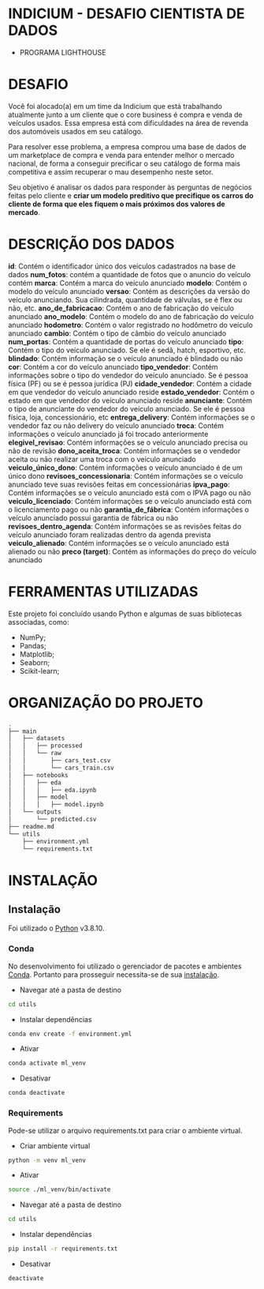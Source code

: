 # INDICIUM - DESAFIO CIENTISTA DE DADOS

- PROGRAMA LIGHTHOUSE

# DESAFIO 

Você foi alocado(a) em um time da Indicium que está trabalhando atualmente junto a um cliente que o core business é compra e venda de veículos usados. Essa empresa está com dificuldades na área de revenda dos automóveis usados em seu catálogo.

Para resolver esse problema, a empresa comprou uma base de dados de um marketplace de compra e venda para entender melhor o mercado nacional, de forma a conseguir precificar o seu catálogo de forma mais competitiva e assim recuperar o mau desempenho neste setor.

Seu objetivo é analisar os dados para responder às perguntas de negócios feitas pelo cliente e **criar um modelo preditivo que precifique os carros do cliente de forma que eles fiquem o mais próximos dos valores de mercado**. 

# DESCRIÇÃO DOS DADOS

**id**: Contém o identificador único dos veículos cadastrados na base de dados
**num_fotos**: contém a quantidade de fotos que o anuncio do veículo contém
**marca**: Contém a marca do veículo anunciado
**modelo**: Contém o modelo do veículo anunciado
**versao**: Contém as descrições da versão do veículo anunciando. Sua cilindrada, quantidade de válvulas, se é flex ou não, etc.
**ano_de_fabricacao**: Contém o ano de fabricação do veículo anunciado
**ano_modelo**: Contém o modelo do ano de fabricação do veículo anunciado
**hodometro**: Contém o valor registrado no hodômetro do veículo anunciado
**cambio**: Contém o tipo de câmbio do veículo anunciado
**num_portas**: Contém a quantidade de portas do veículo anunciado
**tipo**: Contém o tipo do veículo anunciado. Se ele é sedã, hatch, esportivo, etc.
**blindado**: Contém informação se o veículo anunciado é blindado ou não
**cor**: Contém a cor do veículo anunciado
**tipo_vendedor**: Contém informações sobre o tipo do vendedor do veículo anunciado. Se é pessoa física (PF) ou se é pessoa jurídica (PJ)
**cidade_vendedor**: Contém a cidade em que vendedor do veículo anunciado reside
**estado_vendedor**: Contém o estado em que vendedor do veículo anunciado reside
**anunciante**: Contém o tipo de anunciante do vendedor do veículo anunciado. Se ele é pessoa física, loja, concessionário, etc
**entrega_delivery**: Contém informações se o vendedor faz ou não delivery do veículo anunciado
**troca**: Contém informações o veículo anunciado já foi trocado anteriormente
**elegivel_revisao**: Contém informações se o veículo anunciado precisa ou não de revisão
**dono_aceita_troca**: Contém informações se o vendedor aceita ou não realizar uma troca com o veículo anunciado
**veiculo_único_dono**: Contém informações o veículo anunciado é de um único dono
**revisoes_concessionaria**: Contém informações se o veículo anunciado teve suas revisões feitas em concessionárias
**ipva_pago**: Contém informações se o veículo anunciado está com o IPVA pago ou não
**veiculo_licenciado**: Contém informações se o veículo anunciado está com o licenciamento pago ou não
**garantia_de_fábrica**: Contém informações o veículo anunciado possui garantia de fábrica ou não
**revisoes_dentro_agenda**: Contém informações se as revisões feitas do veículo anunciado foram realizadas dentro da agenda prevista
**veiculo_alienado**: Contém informações se o veículo anunciado está alienado ou não
**preco (target)**: Contém as informações do preço do veículo anunciado

# FERRAMENTAS UTILIZADAS

Este projeto foi concluído usando Python e algumas de suas bibliotecas associadas, como:

- NumPy;
- Pandas;
- Matplotlib;
- Seaborn;
- Scikit-learn;

# ORGANIZAÇÃO DO PROJETO

```sh
.
├── main
│   ├── datasets
│   │   ├── processed
│   │   └── raw
│   │       ├── cars_test.csv
│   │       └── cars_train.csv
│   ├── notebooks
│   │   ├── eda
│   │   │   ├── eda.ipynb
│   │   ├── model
│   │   │   ├── model.ipynb
│   └── outputs
│       └── predicted.csv
├── readme.md
└── utils
    ├── environment.yml
    └── requirements.txt
```

# INSTALAÇÃO

## Instalação
Foi utilizado o [Python](https://www.python.org/) v3.8.10.

### Conda
No desenvolvimento foi utilizado o gerenciador de pacotes e ambientes [Conda](https://conda.io/). Portanto para prosseguir necessita-se de sua [instalação](https://conda.io/projects/conda/en/latest/user-guide/install/index.html).

- Navegar até a pasta de destino
```sh
cd utils
```

- Instalar dependências
```sh
conda env create -f environment.yml
```

- Ativar
```sh
conda activate ml_venv
```

- Desativar
```sh
conda deactivate
```

### Requirements
Pode-se utilizar o arquivo requirements.txt para criar o ambiente virtual.

- Criar ambiente virtual
```sh
python -m venv ml_venv
```

- Ativar
```sh
source ./ml_venv/bin/activate
```

- Navegar até a pasta de destino
```sh
cd utils
```

- Instalar dependências
```sh
pip install -r requirements.txt
```

- Desativar
```sh
deactivate
```